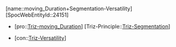 ﻿---
type: TrizContradiction
aliases:
- moving_Duration+Segmentation-Versatility
license: CC BY-SA 4.0
copyright: https://github.com/SpocWeb
IsDeleted: false
IsReadOnly: false
Confidential: public
tags: 
- Triz/Contradiction
---
[name::moving_Duration+Segmentation-Versatility]
[SpocWebEntityId::24151]
+ [pro::[Triz-moving_Duration](tech/Triz/Parameter/Triz-moving_Duration.md)]
[Triz-Principle::[Triz-Segmentation](tech/Triz/Principle/Triz-Segmentation.md)]
- [con::[Triz-Versatility](tech/Triz/Parameter/Triz-Versatility.md)]

